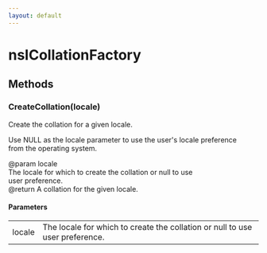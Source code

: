 ```yaml
---
layout: default
---
```


# nsICollationFactory #

## Methods ##

### CreateCollation(locale) ###
  
Create the collation for a given locale.  
  
Use NULL as the locale parameter to use the user's locale preference  
from the operating system.  
  
@param locale  
       The locale for which to create the collation or null to use  
       user preference.  
@return A collation for the given locale.  
  

#### Parameters ####

<table>

<tr>
<td>locale</td>
<td>       The locale for which to create the collation or null to use  
       user preference.  
</td>
</tr>

</table>
